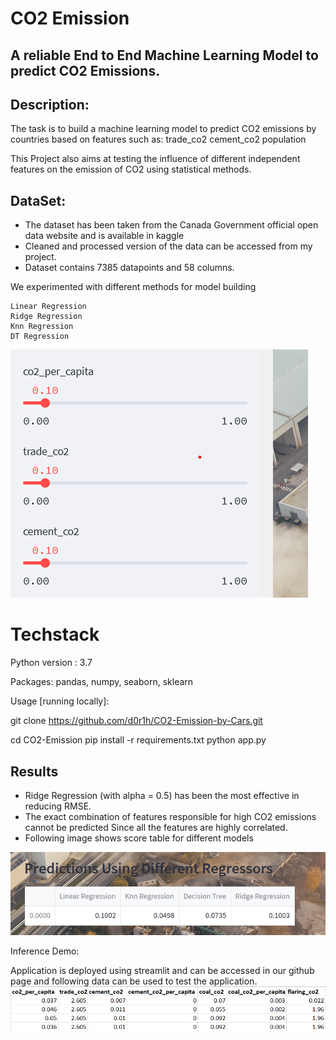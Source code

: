 # **CO2 Emission** 

## A reliable End to End Machine Learning Model to predict CO2 Emissions. ##

## **Description:** ##

The task is to build a machine learning model to predict CO2 emissions by countries based on features such as:
 trade_co2
 cement_co2
 population

     
This Project also aims at testing the influence of different independent features on the emission of CO2 using statistical methods.


## **DataSet**:
- The dataset has been taken from the Canada Government 
     official open data website and is available in kaggle
- Cleaned and processed version of the data can be accessed 
     from my project.
- Dataset contains 7385 datapoints and 58 columns.

We experimented with different methods for model building

    Linear Regression
    Ridge Regression
    Knn Regression
    DT Regression

![Imagelink](https://github.com/leeladhar449/challenges/blob/main/Screenshot%202022-12-30%20202854.png)


# **Techstack** #

Python version : 3.7

Packages: pandas, numpy, seaborn, sklearn

Usage [running locally]:

git clone https://github.com/d0r1h/CO2-Emission-by-Cars.git

cd CO2-Emission
pip install -r requirements.txt
python app.py

Results
---

- Ridge Regression (with alpha = 0.5) has been the most effective in reducing RMSE.
-   The exact combination of features responsible for high CO2 emissions cannot be predicted Since all the features are highly correlated.
- Following image shows score table for different models

![imagelink](https://github.com/leeladhar449/challenges/blob/main/Screenshot%202022-12-30%20204334.png)

Inference Demo:

Application is deployed using streamlit and can be accessed in our github page and following data can be used to test the application.
![Imagelink](https://github.com/leeladhar449/challenges/blob/main/Screenshot%202022-12-30%20205213.png)